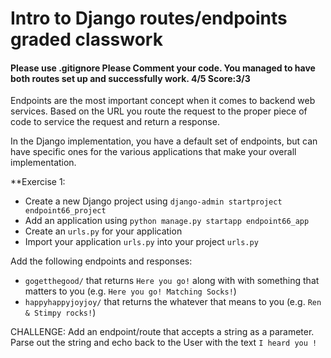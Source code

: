 # Intro to Django routes/endpoints graded classwork 
#### Please use .gitignore Please Comment your code. You managed to have both routes set up and successfully work. 4/5 Score:3/3
Endpoints are the most important concept when it comes to backend web services. Based on the URL you route the request to the proper piece of code to service the request and return a response.

In the Django implementation, you have a default set of endpoints, but can have specific ones for the various applications that make your overall implementation.

**Exercise 1:
* Create a new Django project using ```django-admin startproject endpoint66_project```
* Add an application using ```python manage.py startapp endpoint66_app```
* Create an ```urls.py``` for your application 
* Import your application ```urls.py``` into your project ```urls.py```


Add the following endpoints and responses:

* ```gogetthegood/``` that returns ```Here you go!``` along with with something that matters to you (e.g. ```Here you go! Matching Socks!```)
* ```happyhappyjoyjoy/``` that returns the whatever that means to you (e.g. ```Ren & Stimpy rocks!```)

CHALLENGE:
Add an endpoint/route that accepts a string as a parameter. Parse out the string and echo back to the User with the text ```I heard you !```




